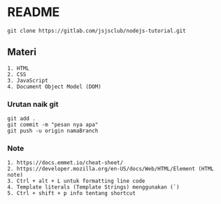 # README 

```
git clone https://gitlab.com/jsjsclub/nodejs-tutorial.git
```
## Materi
```
1. HTML
2. CSS
3. JavaScript
4. Document Object Model (DOM)
```

### Urutan naik git
```git
git add .
git commit -m "pesan nya apa"
git push -u origin namaBranch
```

### Note
```
1. https://docs.emmet.io/cheat-sheet/
2. https://developer.mozilla.org/en-US/docs/Web/HTML/Element (HTML note)
3. Ctrl + alt + L untuk formatting line code
4. Template literals (Template Strings) menggunakan (`)
5. Ctrl + shift + p info tentang shortcut
```